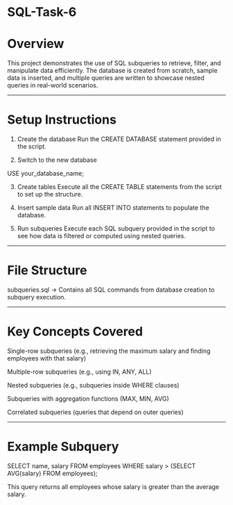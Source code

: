 # SQL-Task-6
# Overview

This project demonstrates the use of SQL subqueries to retrieve, filter, and manipulate data efficiently.
The database is created from scratch, sample data is inserted, and multiple queries are written to showcase nested queries in real-world scenarios.


---

# Setup Instructions

1. Create the database
Run the CREATE DATABASE statement provided in the script.


2. Switch to the new database

USE your_database_name;


3. Create tables
Execute all the CREATE TABLE statements from the script to set up the structure.


4. Insert sample data
Run all INSERT INTO statements to populate the database.


5. Run subqueries
Execute each SQL subquery provided in the script to see how data is filtered or computed using nested queries.




---

# File Structure

subqueries.sql → Contains all SQL commands from database creation to subquery execution.



---

# Key Concepts Covered

Single-row subqueries (e.g., retrieving the maximum salary and finding employees with that salary)

Multiple-row subqueries (e.g., using IN, ANY, ALL)

Nested subqueries (e.g., subqueries inside WHERE clauses)

Subqueries with aggregation functions (MAX, MIN, AVG)

Correlated subqueries (queries that depend on outer queries)



---

# Example Subquery

SELECT name, salary
FROM employees
WHERE salary > (SELECT AVG(salary) FROM employees);

This query returns all employees whose salary is greater than the average salary.

